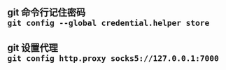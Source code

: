 git 命令行记住密码  
`git config --global credential.helper store`
---
git 设置代理   
`git config http.proxy socks5://127.0.0.1:7000`
---